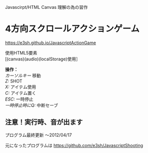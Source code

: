 ﻿Javascirpt/HTML Canvas 理解の為の習作 

4方向スクロールアクションゲーム 
===
<https://e3sh.github.io/JavascriptActionGame>  
  
使用HTML5要素  
[(canvas)(audio)(localStorage)使用］  
  
**操作：**  
*カーソルキー* 移動   
*Z:* SHOT  
*X:* アイテム使用    
*C:* アイテム置く   
*ESC:* 一時停止  
*一時停止時にQ:* 中断セーブ  
   
 注意！実行時、音が出ます
 ---
プログラム最終更新 
～2012/04/17 
 
元になったプログラムは 
https://github.com/e3sh/JavascriptShooting
